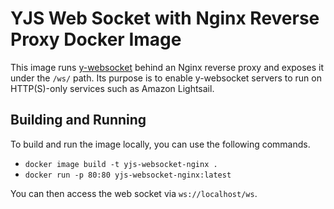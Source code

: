 # YJS Web Socket with Nginx Reverse Proxy Docker Image

This image runs [y-websocket](https://github.com/yjs/y-websocket) behind an Nginx reverse proxy and exposes it under the `/ws/` path. Its purpose is to enable y-websocket servers to run on HTTP(S)-only services such as Amazon Lightsail.

## Building and Running

To build and run the image locally, you can use the following commands.

- `docker image build -t yjs-websocket-nginx .`
- `docker run -p 80:80 yjs-websocket-nginx:latest`

You can then access the web socket via `ws://localhost/ws`.